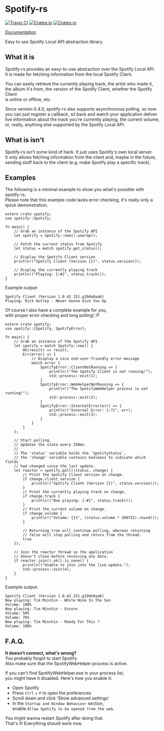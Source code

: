 # Spotify-rs
[![Travis CI](https://img.shields.io/travis/SplittyDev/spotify-rs/master.svg?style=flat-square)][travis-url]
[![Crates.io](https://img.shields.io/crates/l/spotify.svg?style=flat-square)][crates-url]
[![Crates.io](https://img.shields.io/crates/v/spotify.svg?style=flat-square)][crates-url]

[Documentation][docs-url]

Easy to use Spotify Local API abstraction library.

## What it is
Spotify-rs provides an easy-to-use abstraction over the Spotify Local API.   
It is made for fetching information from the local Spotify Client.

You can easily retrieve the currently playing track, the artist who made it,   
the album it's from, the version of the Spotify Client, whether the Spotify Client   
is online or offline, etc.

Since version 0.4.0, spotify-rs also supports asynchronous polling, so now   
you can just register a callback, sit back and watch your application deliver   
live information about the track you're currently playing, the current volume,   
or, really, anything else supported by the Spotify Local API.

## What is isn't
Spotify-rs isn't some kind of hack. It just uses Spotify's own local server.   
It only allows fetching information from the client and, maybe in the future,   
sending stuff back to the client (e.g. make Spotify play a specific track).

## Examples
The following is a minimal example to show you what's possible with spotify-rs.   
Please note that this example code lacks error checking, it's really only a quick demonstration.
```rust,no_run
extern crate spotify;
use spotify::Spotify;

fn main() {
    // Grab an instance of the Spotify API
    let spotify = Spotify::new().unwrap();

    // Fetch the current status from Spotify
    let status = match spotify.get_status();

    // Display the Spotify Client version
    println!("Spotify Client (Version {})", status.version());
             
    // Display the currently playing track
    println!("Playing: {:#}", status.track());
}
```

Example output:
```
Spotify Client (Version 1.0.42.151.g19de0aa6)
Playing: Rick Astley - Never Gonna Give You Up
```

Of course I also have a complete example for you,   
with proper error checking and long polling! :P
```rust,no_run
extern crate spotify;
use spotify::{Spotify, SpotifyError};

fn main() {
    // Grab an instance of the Spotify API.
    let spotify = match Spotify::new() {
        Ok(result) => result,
        Err(error) => {
            // Display a nice end-user-friendly error message
            match error {
                SpotifyError::ClientNotRunning => {
                    println!("The Spotify Client is not running!");
                    std::process::exit(1);
                }
                SpotifyError::WebHelperNotRunning => {
                    println!("The SpotifyWebHelper process is not running!");
                    std::process::exit(2);
                }
                SpotifyError::InternalError(err) => {
                    println!("Internal Error: {:?}", err);
                    std::process::exit(3);
                }
            }
        }
    };

    // Start polling.
    // Updates the state every 250ms.
    // 
    // The 'status' variable holds the `SpotifyStatus`,
    // the 'change' variable contains booleans to indicate which fields
    // had changed since the last update.
    let reactor = spotify.poll(|status, change| {
        // Print the Spotify Client version on change.
        if change.client_version {
            println!("Spotify Client (Version {})", status.version());
        }
        // Print the currently playing track on change.
        if change.track {
            println!("Now playing: {:#}", status.track());
        }
        // Print the current volume on change.
        if change.volume {
            println!("Volume: {}%", (status.volume * 100f32).round());
        }

        // Returning true will continue polling, whereas returning
        // false will stop polling and return from the thread.
        true
    });

    // Join the reactor thread so the application
    // doesn't close before receiving any data.
    if reactor.join().ok().is_none() {
        println!("Unable to join into the live-update.");
        std::process::exit(4);
    }
}
```

Example output:
```
Spotify Client (Version 1.0.42.151.g19de0aa6)
Now playing: Tim Minchin - White Wine In The Sun
Volume: 100%
Now playing: Tim Minchin - Encore
Volume: 50%
Volume: 76%
Now playing: Tim Minchin - Ready For This ?
Volume: 100%
```

## F.A.Q.
**It doesn't connect, what's wrong?**   
You probably forgot to start Spotify.   
Also make sure that the SpotifyWebHelper process is active.

If you can't find SpotifyWebHelper.exe in your process list,   
you might have it disabled. Here's how you enable it:

- Open Spotify
- Press `Ctrl` + `P` to open the preferences
- Scroll down and click 'Show advanced settings'
- In the `Startup and Window Behaviour` section,   
  enable `Allow Spotify to be opened from the web`.

You might wanna restart Spotify after doing that.   
That's it! Everything should work now.

[travis-url]: https://travis-ci.org/SplittyDev/spotify-rs
[crates-url]: https://crates.io/crates/spotify
[docs-url]: https://splittydev.github.io/spotify-rs/spotify
